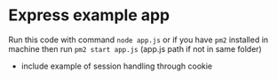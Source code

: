 # Express example app
Run this code with command ```node app.js``` or if you have ```pm2``` installed in machine then run ```pm2 start app.js``` (app.js path if not in same folder)

- include example of session handling through cookie
